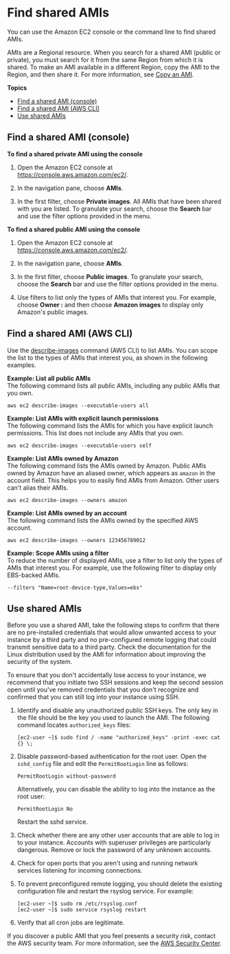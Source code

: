 # Find shared AMIs<a name="usingsharedamis-finding"></a>

You can use the Amazon EC2 console or the command line to find shared AMIs\. 

AMIs are a Regional resource\. When you search for a shared AMI \(public or private\), you must search for it from the same Region from which it is shared\. To make an AMI available in a different Region, copy the AMI to the Region, and then share it\. For more information, see [Copy an AMI](CopyingAMIs.md)\.

**Topics**
+ [Find a shared AMI \(console\)](#usingsharedamis-finding-console)
+ [Find a shared AMI \(AWS CLI\)](#usingsharedamis-finding-cli)
+ [Use shared AMIs](#usingsharedamis-confirm)

## Find a shared AMI \(console\)<a name="usingsharedamis-finding-console"></a>

**To find a shared private AMI using the console**

1. Open the Amazon EC2 console at [https://console\.aws\.amazon\.com/ec2/](https://console.aws.amazon.com/ec2/)\.

1. In the navigation pane, choose **AMIs**\. 

1. In the first filter, choose **Private images**\. All AMIs that have been shared with you are listed\. To granulate your search, choose the **Search** bar and use the filter options provided in the menu\.

**To find a shared public AMI using the console**

1. Open the Amazon EC2 console at [https://console\.aws\.amazon\.com/ec2/](https://console.aws.amazon.com/ec2/)\.

1. In the navigation pane, choose **AMIs**\.

1. In the first filter, choose **Public images**\. To granulate your search, choose the **Search** bar and use the filter options provided in the menu\.

1. Use filters to list only the types of AMIs that interest you\. For example, choose **Owner :** and then choose **Amazon images** to display only Amazon's public images\.

## Find a shared AMI \(AWS CLI\)<a name="usingsharedamis-finding-cli"></a>

Use the [describe\-images](https://docs.aws.amazon.com/cli/latest/reference/ec2/describe-images.html) command \(AWS CLI\) to list AMIs\. You can scope the list to the types of AMIs that interest you, as shown in the following examples\.

**Example: List all public AMIs**  
The following command lists all public AMIs, including any public AMIs that you own\.

```
aws ec2 describe-images --executable-users all
```

**Example: List AMIs with explicit launch permissions**  
The following command lists the AMIs for which you have explicit launch permissions\. This list does not include any AMIs that you own\.

```
aws ec2 describe-images --executable-users self
```

**Example: List AMIs owned by Amazon**  
The following command lists the AMIs owned by Amazon\. Public AMIs owned by Amazon have an aliased owner, which appears as `amazon` in the account field\. This helps you to easily find AMIs from Amazon\. Other users can't alias their AMIs\.

```
aws ec2 describe-images --owners amazon
```

**Example: List AMIs owned by an account**  
The following command lists the AMIs owned by the specified AWS account\.

```
aws ec2 describe-images --owners 123456789012
```

**Example: Scope AMIs using a filter**  
To reduce the number of displayed AMIs, use a filter to list only the types of AMIs that interest you\. For example, use the following filter to display only EBS\-backed AMIs\.

```
--filters "Name=root-device-type,Values=ebs"
```

## Use shared AMIs<a name="usingsharedamis-confirm"></a>

Before you use a shared AMI, take the following steps to confirm that there are no pre\-installed credentials that would allow unwanted access to your instance by a third party and no pre\-configured remote logging that could transmit sensitive data to a third party\. Check the documentation for the Linux distribution used by the AMI for information about improving the security of the system\.

To ensure that you don't accidentally lose access to your instance, we recommend that you initiate two SSH sessions and keep the second session open until you've removed credentials that you don't recognize and confirmed that you can still log into your instance using SSH\.

1. Identify and disable any unauthorized public SSH keys\. The only key in the file should be the key you used to launch the AMI\. The following command locates `authorized_keys` files:

   ```
   [ec2-user ~]$ sudo find / -name "authorized_keys" -print -exec cat {} \;
   ```

1. Disable password\-based authentication for the root user\. Open the `sshd_config` file and edit the `PermitRootLogin` line as follows:

   ```
   PermitRootLogin without-password
   ```

   Alternatively, you can disable the ability to log into the instance as the root user:

   ```
   PermitRootLogin No
   ```

   Restart the sshd service\.

1. Check whether there are any other user accounts that are able to log in to your instance\. Accounts with superuser privileges are particularly dangerous\. Remove or lock the password of any unknown accounts\.

1. Check for open ports that you aren't using and running network services listening for incoming connections\.

1. To prevent preconfigured remote logging, you should delete the existing configuration file and restart the rsyslog service\. For example:

   ```
   [ec2-user ~]$ sudo rm /etc/rsyslog.conf
   [ec2-user ~]$ sudo service rsyslog restart
   ```

1. Verify that all cron jobs are legitimate\.

If you discover a public AMI that you feel presents a security risk, contact the AWS security team\. For more information, see the [AWS Security Center](https://aws.amazon.com/security/)\.